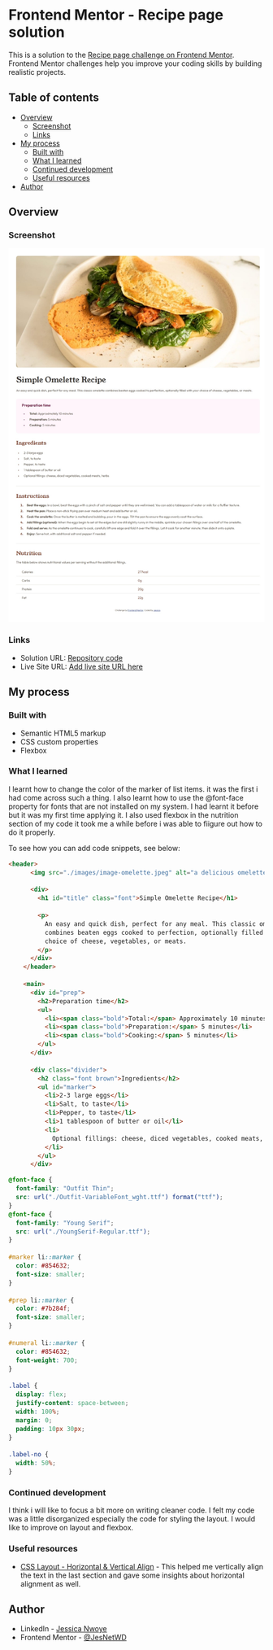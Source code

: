 # Frontend Mentor - Recipe page solution

This is a solution to the [Recipe page challenge on Frontend Mentor](https://www.frontendmentor.io/challenges/recipe-page-KiTsR8QQKm). Frontend Mentor challenges help you improve your coding skills by building realistic projects. 

## Table of contents

- [Overview](#overview)
  - [Screenshot](#screenshot)
  - [Links](#links)
- [My process](#my-process)
  - [Built with](#built-with)
  - [What I learned](#what-i-learned)
  - [Continued development](#continued-development)
  - [Useful resources](#useful-resources)
- [Author](#author)


## Overview

### Screenshot

![](./Screenshot.jpeg)

### Links

- Solution URL: [Repository code](https://github.com/JesNetWD/Frontend-Mentor-Recipe-page-Challenge)
- Live Site URL: [Add live site URL here](https://your-live-site-url.com)

## My process

### Built with

- Semantic HTML5 markup
- CSS custom properties
- Flexbox

### What I learned

I learnt how to change the color of the marker of list items. it was the first i had come across such a thing. 
I also learnt how to use the @font-face property for fonts that are not installed on my system. 
I had learnt it before but it was my first time applying it.
I also used flexbox in the nutrition section of my code it took me a while before i was able to fiigure out how to do it properly.

To see how you can add code snippets, see below:

```html
<header>
      <img src="./images/image-omelette.jpeg" alt="a delicious omelette" />

      <div>
        <h1 id="title" class="font">Simple Omelette Recipe</h1>

        <p>
          An easy and quick dish, perfect for any meal. This classic omelette
          combines beaten eggs cooked to perfection, optionally filled with your
          choice of cheese, vegetables, or meats.
        </p>
      </div>
    </header>

    <main>
      <div id="prep">
        <h2>Preparation time</h2>
        <ul>
          <li><span class="bold">Total:</span> Approximately 10 minutes</li>
          <li><span class="bold">Preparation:</span> 5 minutes</li>
          <li><span class="bold">Cooking:</span> 5 minutes</li>
        </ul>
      </div>

      <div class="divider">
        <h2 class="font brown">Ingredients</h2>
        <ul id="marker">
          <li>2-3 large eggs</li>
          <li>Salt, to taste</li>
          <li>Pepper, to taste</li>
          <li>1 tablespoon of butter or oil</li>
          <li>
            Optional fillings: cheese, diced vegetables, cooked meats, herbs
          </li>
        </ul>
      </div>
```
```css
@font-face {
  font-family: "Outfit Thin";
  src: url("./Outfit-VariableFont_wght.ttf") format("ttf");
}
@font-face {
  font-family: "Young Serif";
  src: url("./YoungSerif-Regular.ttf");
}

#marker li::marker {
  color: #854632;
  font-size: smaller;
}

#prep li::marker {
  color: #7b284f;
  font-size: smaller;
}

#numeral li::marker {
  color: #854632;
  font-weight: 700;
}

.label {
  display: flex;
  justify-content: space-between;
  width: 100%;
  margin: 0;
  padding: 10px 30px;
}

.label-no {
  width: 50%;
}
```

### Continued development

I think i will like to focus a bit more on writing cleaner code. I felt my code was a little disorganized especially the code for styling the layout. I would like to improve on layout and flexbox.

### Useful resources

- [CSS Layout - Horizontal & Vertical Align](https://www.w3schools.com/css/css_align.asp) - This helped me vertically align the text in the last section and gave some insights about horizontal alignment as well.

## Author

- LinkedIn - [Jessica Nwoye](www.linkedin.com/in/jessica-nwoye-45330b311)
- Frontend Mentor - [@JesNetWD](https://www.frontendmentor.io/profile/JesNetWD)
